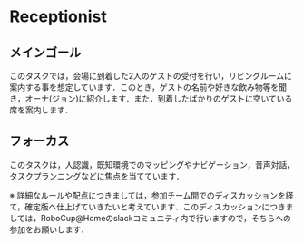# Receptionist

## メインゴール
このタスクでは，会場に到着した2人のゲストの受付を行い，リビングルームに案内する事を想定しています．このとき，ゲストの名前や好きな飲み物等を聞き，オーナ(ジョン)に紹介します．また，到着したばかりのゲストに空いている席を案内します．

## フォーカス
このタスクは，人認識，既知環境でのマッピングやナビゲーション，音声対話，タスクプランニングなどに焦点を当てています．

※ 詳細なルールや配点につきましては，参加チーム間でのディスカッションを経て，確定版へ仕上げていきたいと考えています．このディスカッションにつきましては，RoboCup@Homeのslackコミュニティ内で行いますので，そちらへの参加をお願いします．

<!--
## セットアップ
- ◯◯◯◯
- ◯◯◯◯

## シナリオ
### a. スタートフェーズ
1. ◯◯◯◯
1. ◯◯◯◯

### b. ◯◯◯◯
1. ◯◯◯◯
1. ◯◯◯◯

### c. ◯◯◯◯
1. ◯◯◯◯
1. ◯◯◯◯

## デウスエクスマキナ
本タスクでは，次のデウスエクスマキナが採用されます．デウスエクスマキナでは該当アクションの点数は入らないが，より簡単な手法でアクションをスキップし，タスクを継続することができます．

| Action | Bypassing |
| --- | --- |
| ◯◯◯◯ | ✓ ◯◯◯◯ <br> ✓ ◯◯◯◯ |
| ◯◯◯◯ | ✓ ◯◯◯◯ <br> ✓ ◯◯◯◯ |

## スコアシート
| Action | Score |
| --- | --- |
| ◯◯◯◯ | 100 |
| ◯◯◯◯ | 100 |
 -->
